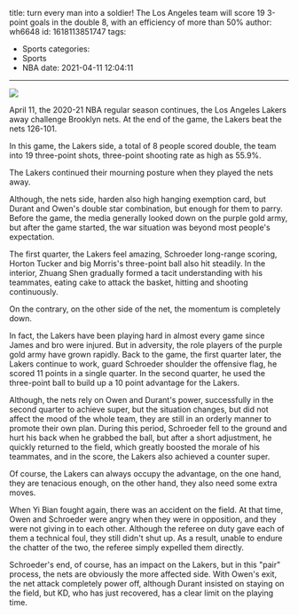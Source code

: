 title: turn every man into a soldier! The Los Angeles team will score 19 3-point goals in the double 8, with an efficiency of more than 50%
author: wh6648
id: 1618113851747
tags: 
- Sports
categories: 
- Sports
- NBA
date: 2021-04-11 12:04:11
---
![](https://p4.itc.cn/images01/20210411/fc4e18bd89814530806f26bbd774dbc1.jpeg)


April 11, the 2020-21 NBA regular season continues, the Los Angeles Lakers away challenge Brooklyn nets. At the end of the game, the Lakers beat the nets 126-101.

In this game, the Lakers side, a total of 8 people scored double, the team into 19 three-point shots, three-point shooting rate as high as 55.9%.

The Lakers continued their mourning posture when they played the nets away.

Although, the nets side, harden also high hanging exemption card, but Durant and Owen's double star combination, but enough for them to parry. Before the game, the media generally looked down on the purple gold army, but after the game started, the war situation was beyond most people's expectation.

The first quarter, the Lakers feel amazing, Schroeder long-range scoring, Horton Tucker and big Morris's three-point ball also hit steadily. In the interior, Zhuang Shen gradually formed a tacit understanding with his teammates, eating cake to attack the basket, hitting and shooting continuously.

On the contrary, on the other side of the net, the momentum is completely down.

In fact, the Lakers have been playing hard in almost every game since James and bro were injured. But in adversity, the role players of the purple gold army have grown rapidly. Back to the game, the first quarter later, the Lakers continue to work, guard Schroeder shoulder the offensive flag, he scored 11 points in a single quarter. In the second quarter, he used the three-point ball to build up a 10 point advantage for the Lakers.

Although, the nets rely on Owen and Durant's power, successfully in the second quarter to achieve super, but the situation changes, but did not affect the mood of the whole team, they are still in an orderly manner to promote their own plan. During this period, Schroeder fell to the ground and hurt his back when he grabbed the ball, but after a short adjustment, he quickly returned to the field, which greatly boosted the morale of his teammates, and in the score, the Lakers also achieved a counter super.

Of course, the Lakers can always occupy the advantage, on the one hand, they are tenacious enough, on the other hand, they also need some extra moves.

When Yi Bian fought again, there was an accident on the field. At that time, Owen and Schroeder were angry when they were in opposition, and they were not giving in to each other. Although the referee on duty gave each of them a technical foul, they still didn't shut up. As a result, unable to endure the chatter of the two, the referee simply expelled them directly.

Schroeder's end, of course, has an impact on the Lakers, but in this "pair" process, the nets are obviously the more affected side. With Owen's exit, the net attack completely power off, although Durant insisted on staying on the field, but KD, who has just recovered, has a clear limit on the playing time.

